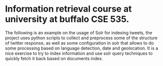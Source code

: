 # Information retrieval course at university at buffalo CSE 535.

The following is an example on the usage of Solr for indexing tweets, the project uses python scripts to collect and preprocess some of the structure of twitter response, as well as some configuration in solr that allows to do some processing based on language detection, date and geolocation. It is a nice exercise to try to index information and use solr query techniques to quickly fetch it back based on documents index.
